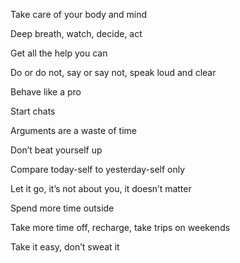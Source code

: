 ---
---

Take care of your body and mind 

Deep breath, watch, decide, act

Get all the help you can	

Do or do not, say or say not, speak loud and clear	
	
Behave like a pro

Start chats 	

Arguments are a waste of time 

Don’t beat yourself up

Compare today-self to yesterday-self only

Let it go, it’s not about you, it doesn’t matter
	
Spend more time outside

Take more time off, recharge, take trips on weekends

Take it easy, don’t sweat it